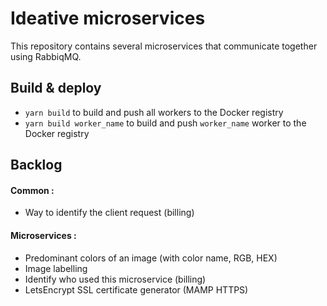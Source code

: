 # Ideative microservices
This repository contains several microservices that communicate together using RabbiqMQ.

## Build & deploy
- `yarn build` to build and push all workers to the Docker registry
- `yarn build worker_name` to build and push `worker_name` worker to the Docker registry

## Backlog
#### Common :
- Way to identify the client request (billing)

#### Microservices : 
- Predominant colors of an image (with color name, RGB, HEX)
- Image labelling
- Identify who used this microservice (billing)
- LetsEncrypt SSL certificate generator (MAMP HTTPS)
